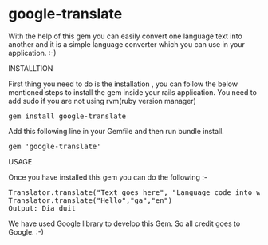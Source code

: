 google-translate
====================

With the help of this gem you can easily convert one language text into another and it is a simple language converter which you can use in your application. :-)

INSTALLTION

First thing you need to do is the installation , you can follow the below mentioned steps to install the gem inside your rails application.
You need to add sudo if you are not using rvm(ruby version manager)

<pre>
gem install google-translate
</pre>

 
Add this following line in your Gemfile and then run bundle install. 
<pre>
gem 'google-translate' 
</pre>



USAGE

Once you have installed this gem you can do the following :-


<pre>
Translator.translate("Text goes here", "Language code into which you want to convert", "Language code from which language you are converting")
Translator.translate("Hello","ga","en")
Output: Dia duit
</pre>

We have used Google library to develop this Gem. So all credit goes to Google. :-)
